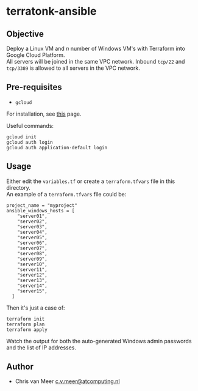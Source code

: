 # terratonk-ansible

## Objective

Deploy a Linux VM and *n* number of Windows VM's with Terraform into Google Cloud Platform.  
All servers will be joined in the same VPC network.
Inbound `tcp/22` and `tcp/3389` is allowed to all servers in the VPC network.

## Pre-requisites

- `gcloud`

For installation, see [this](https://cloud.google.com/sdk/docs/install) page.

Useful commands:

```shell
gcloud init
gcloud auth login
gcloud auth application-default login
```

## Usage

Either edit the `variables.tf` or create a `terraform.tfvars` file in this directory.  
An example of a `terraform.tfvars` file could be:

```hcl
project_name = "myproject"
ansible_windows_hosts = [
    "server01",
    "server02",
    "server03",
    "server04",
    "server05",
    "server06",
    "server07",
    "server08",
    "server09",
    "server10",
    "server11",
    "server12",
    "server13",
    "server14",
    "server15",
  ]
```

Then it's just a case of:

```shell
terraform init
terraform plan
terraform apply
```

Watch the output for both the auto-generated Windows admin passwords and the list of IP addresses.

## Author

- Chris van Meer <c.v.meer@atcomputing.nl>
